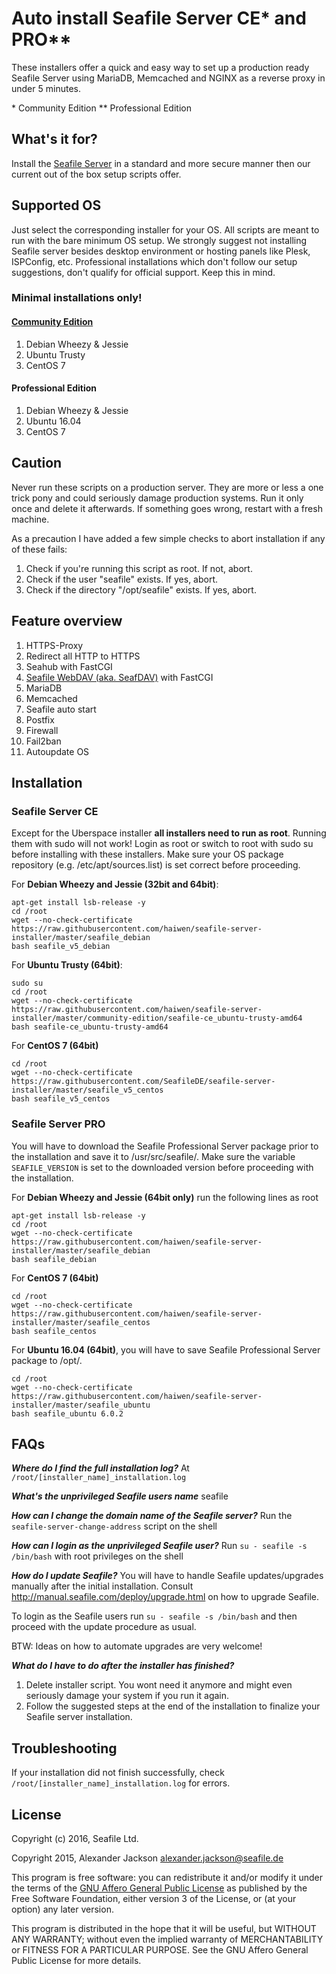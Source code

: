 # Auto install Seafile Server CE* and PRO**

These installers offer a quick and easy way to set up a production ready Seafile Server using MariaDB, Memcached and NGINX as a reverse proxy in under 5 minutes.

\* Community Edition
** Professional Edition

## What's it for?

Install the [Seafile Server](http://seafile.com/en/home/) in a standard and more secure manner then our current out of the box setup scripts offer.


## Supported OS

Just select the corresponding installer for your OS. All scripts are meant to run with the bare minimum OS setup. We strongly suggest not installing Seafile server besides desktop environment or hosting panels like Plesk, ISPConfig, etc. Professional installations which don't follow our setup suggestions, don't qualify for official support. Keep this in mind.

### Minimal installations only!

#### [Community Edition](https://github.com/haiwen/seafile-server-installer/tree/master/community-edition)
1. Debian Wheezy & Jessie
2. Ubuntu Trusty
3. CentOS 7

#### Professional Edition
1. Debian Wheezy & Jessie
2. Ubuntu 16.04
3. CentOS 7

## Caution
Never run these scripts on a production server. They are more or less a one trick pony and could seriously damage production systems. Run it only once and
delete it afterwards. If something goes wrong, restart with a fresh machine.

As a precaution I have added a few simple checks to abort installation if any of these fails:

1. Check if you're running this script as root. If not, abort.
2. Check if the user "seafile" exists. If yes, abort.
3. Check if the directory "/opt/seafile" exists. If yes, abort.


## Feature overview
1. HTTPS-Proxy
2. Redirect all HTTP to HTTPS
2. Seahub with FastCGI
3. [Seafile WebDAV (aka. SeafDAV)](http://manual.seafile.com/extension/webdav.html) with FastCGI
4. MariaDB
5. Memcached
6. Seafile auto start
7. Postfix
8. Firewall
9. Fail2ban
10. Autoupdate OS


## Installation
### Seafile Server CE
Except for the Uberspace installer **all installers need to run as root**. Running them with sudo will not work! Login as root or switch to root with sudo
su before installing with these installers. Make sure your OS package repository (e.g. /etc/apt/sources.list) is set correct before proceeding.

For **Debian Wheezy and Jessie (32bit and 64bit)**:


    apt-get install lsb-release -y
    cd /root
    wget --no-check-certificate https://raw.githubusercontent.com/haiwen/seafile-server-installer/master/seafile_debian
    bash seafile_v5_debian


For **Ubuntu Trusty (64bit)**:

    sudo su
    cd /root
    wget --no-check-certificate https://raw.githubusercontent.com/haiwen/seafile-server-installer/master/community-edition/seafile-ce_ubuntu-trusty-amd64
    bash seafile-ce_ubuntu-trusty-amd64


For **CentOS 7 (64bit)**

    cd /root
    wget --no-check-certificate https://raw.githubusercontent.com/SeafileDE/seafile-server-installer/master/seafile_v5_centos
    bash seafile_v5_centos


### Seafile Server PRO
You will have to download the Seafile Professional Server package prior to the installation and save it to /usr/src/seafile/. Make sure the variable `SEAFILE_VERSION` is set to the downloaded version before proceeding with the installation.


For **Debian Wheezy and Jessie (64bit only)** run the following lines as root

    apt-get install lsb-release -y
    cd /root
    wget --no-check-certificate https://raw.githubusercontent.com/haiwen/seafile-server-installer/master/seafile_debian
    bash seafile_debian


For **CentOS 7 (64bit)**

    cd /root
    wget --no-check-certificate https://raw.githubusercontent.com/haiwen/seafile-server-installer/master/seafile_centos
    bash seafile_centos

For **Ubuntu 16.04 (64bit)**, you will have to save Seafile Professional Server package to /opt/.

    cd /root
    wget --no-check-certificate https://raw.githubusercontent.com/haiwen/seafile-server-installer/master/seafile_ubuntu
    bash seafile_ubuntu 6.0.2


## FAQs

***Where do I find the full installation log?***
At `/root/[installer_name]_installation.log`

***What's the unprivileged Seafile users name***
seafile

***How can I change the domain name of the Seafile server?***
Run the `seafile-server-change-address` script on the shell

***How can I login as the unprivileged Seafile user?***
Run `su - seafile -s /bin/bash` with root privileges on the shell

***How do I update Seafile?***
You will have to handle Seafile updates/upgrades manually after the initial installation. Consult http://manual.seafile.com/deploy/upgrade.html on how to upgrade Seafile.

To login as the Seafile users run `su - seafile -s /bin/bash` and then proceed with the update procedure as usual.

BTW: Ideas on how to automate upgrades are very welcome!

***What do I have to do after the installer has finished?***
1. Delete installer script. You wont need it anymore and might even seriously damage your system if you run it again.
2. Follow the suggested steps at the end of the installation to finalize your Seafile server installation.

## Troubleshooting
If your installation did not finish successfully, check `/root/[installer_name]_installation.log` for errors.


## License

Copyright (c) 2016, Seafile Ltd.

Copyright 2015, Alexander Jackson <alexander.jackson@seafile.de>

This program is free software: you can redistribute it and/or modify
it under the terms of the [GNU Affero General Public License](http://www.gnu.org/licenses/agpl-3.0.html) as published by
the Free Software Foundation, either version 3 of the License, or
(at your option) any later version.

This program is distributed in the hope that it will be useful,
but WITHOUT ANY WARRANTY; without even the implied warranty of
MERCHANTABILITY or FITNESS FOR A PARTICULAR PURPOSE.  See the
GNU Affero General Public License for more details.
